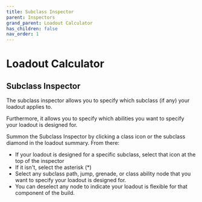 ```yaml
---
title: Subclass Inspector
parent: Inspectors
grand_parent: Loadout Calculator
has_children: false
nav_order: 1
---
```


# Loadout Calculator

## Subclass Inspector

The subclass inspector allows you to specify which subclass (if any) your loadout applies to.

Furthermore, it allows you to specify which abilities you want to specify your loadout is designed for. 

Summon the Subclass Inspector by clicking a class icon or the subclass diamond in the loadout summary. From there:

* If your loadout is designed for a specific subclass, select that icon at the top of the inspector
* If it isn't, select the asterisk (*)
* Select any subclass path, jump, grenade, or class ability node that you want to specify your loadout is designed for. 
* You can deselect any node to indicate your loadout is flexible for that component of the build.
